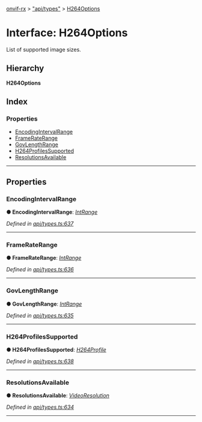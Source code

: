 [onvif-rx](../README.md) > ["api/types"](../modules/_api_types_.md) > [H264Options](../interfaces/_api_types_.h264options.md)

# Interface: H264Options

List of supported image sizes.

## Hierarchy

**H264Options**

## Index

### Properties

* [EncodingIntervalRange](_api_types_.h264options.md#encodingintervalrange)
* [FrameRateRange](_api_types_.h264options.md#frameraterange)
* [GovLengthRange](_api_types_.h264options.md#govlengthrange)
* [H264ProfilesSupported](_api_types_.h264options.md#h264profilessupported)
* [ResolutionsAvailable](_api_types_.h264options.md#resolutionsavailable)

---

## Properties

<a id="encodingintervalrange"></a>

###  EncodingIntervalRange

**● EncodingIntervalRange**: *[IntRange](_api_types_.intrange.md)*

*Defined in [api/types.ts:637](https://github.com/patrickmichalina/onvif-rx/blob/1596479/src/api/types.ts#L637)*

___
<a id="frameraterange"></a>

###  FrameRateRange

**● FrameRateRange**: *[IntRange](_api_types_.intrange.md)*

*Defined in [api/types.ts:636](https://github.com/patrickmichalina/onvif-rx/blob/1596479/src/api/types.ts#L636)*

___
<a id="govlengthrange"></a>

###  GovLengthRange

**● GovLengthRange**: *[IntRange](_api_types_.intrange.md)*

*Defined in [api/types.ts:635](https://github.com/patrickmichalina/onvif-rx/blob/1596479/src/api/types.ts#L635)*

___
<a id="h264profilessupported"></a>

###  H264ProfilesSupported

**● H264ProfilesSupported**: *[H264Profile](../enums/_api_types_.h264profile.md)*

*Defined in [api/types.ts:638](https://github.com/patrickmichalina/onvif-rx/blob/1596479/src/api/types.ts#L638)*

___
<a id="resolutionsavailable"></a>

###  ResolutionsAvailable

**● ResolutionsAvailable**: *[VideoResolution](_api_types_.videoresolution.md)*

*Defined in [api/types.ts:634](https://github.com/patrickmichalina/onvif-rx/blob/1596479/src/api/types.ts#L634)*

___

